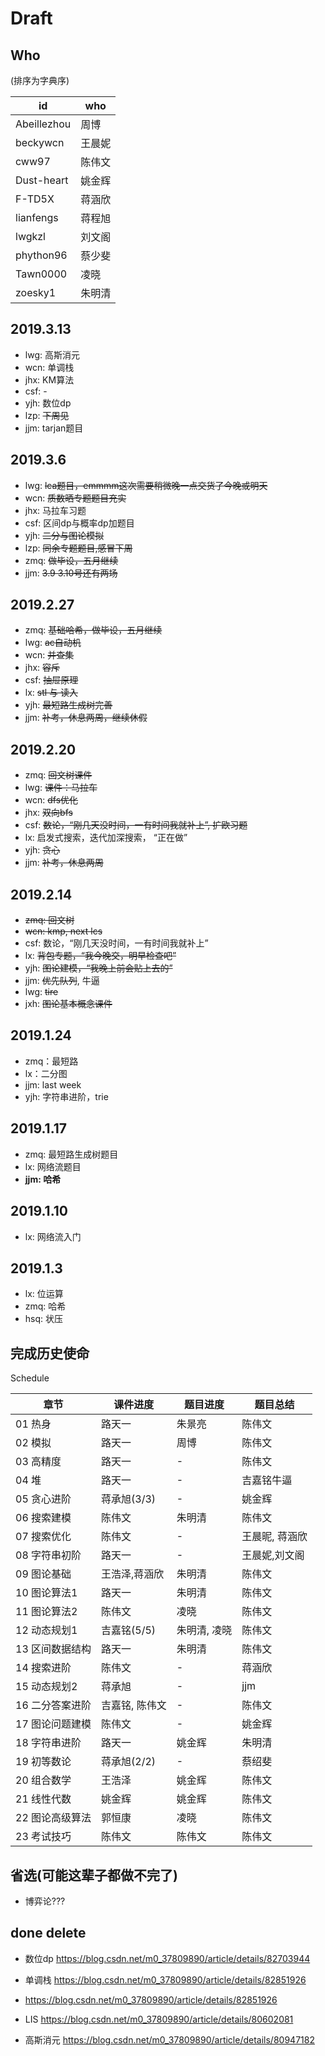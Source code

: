 # Draft

## Who

(排序为字典序)

id |who
--- | ---
Abeillezhou| 周博
beckywcn | 王晨妮
cww97 | 陈伟文
Dust-heart | 姚金辉
F-TD5X | 蒋涵欣
lianfengs | 蒋程旭
lwgkzl | 刘文阁
phython96 | 蔡少斐
Tawn0000 | 凌晓
zoesky1 | 朱明清

## 2019.3.13

- lwg: 高斯消元
- wcn: 单调栈
- jhx: KM算法
- csf: -
- yjh: 数位dp
- lzp: ~~下周见~~
- jjm: tarjan题目


## 2019.3.6

- lwg: ~~lca题目，emmmm这次需要稍微晚一点交货了今晚或明天~~
- wcn: ~~质数晒专题题目充实~~
- jhx: 马拉车习题
- csf: 区间dp与概率dp加题目
- yjh: ~~二分与图论模拟~~
- lzp: ~~同余专题题目,感冒下周~~
- zmq: ~~做毕设，五月继续~~
- jjm: ~~3.9 3.10号还有两场~~

## 2019.2.27

- zmq: ~~基础哈希，做毕设，五月继续~~
- lwg: ~~ac自动机~~
- wcn: ~~并查集~~
- jhx: ~~容斥~~
- csf: ~~抽屉原理~~
- lx: ~~stl 与 读入~~
- yjh: ~~最短路生成树完善~~
- jjm: ~~补考，休息两周，继续休假~~

## 2019.2.20

- zmq: ~~回文树课件~~
- lwg: ~~课件：马拉车~~
- wcn: ~~dfs优化~~
- jhx: ~~双向bfs~~
- csf: ~~数论，“刚几天没时间，一有时间我就补上”, 扩欧习题~~
- lx: 启发式搜索，迭代加深搜索， “正在做”
- yjh: ~~贪心~~
- jjm: ~~补考，休息两周~~

## 2019.2.14

- ~~zmq: 回文树~~
- ~~wcn: kmp, next lcs~~
- csf: 数论，“刚几天没时间，一有时间我就补上”
- lx: ~~背包专题，“我今晚交，明早检查吧”~~
- yjh: ~~图论建模，“我晚上前会贴上去的”~~
- jjm: ~~优先队列~~, 牛逼
- lwg: ~~tire~~
- jxh: ~~图论基本概念课件~~

## 2019.1.24

- zmq：最短路
- lx：二分图
- jjm: last week
- yjh: 字符串进阶，trie

## 2019.1.17

- zmq: 最短路生成树题目
- lx: 网络流题目
- **jjm: 哈希**

## 2019.1.10

- lx: 网络流入门

## 2019.1.3

- lx: 位运算
- zmq: 哈希
- hsq: 状压

## 完成历史使命

Schedule

章节|课件进度 | 题目进度 | 题目总结
--- | --- |---| ---
01 热身 | 路天一 | 朱景亮 | 陈伟文
02 模拟 | 路天一 | 周博 | 陈伟文
03 高精度 | 路天一 | - | 陈伟文
04 堆 | 路天一 | - | 吉嘉铭牛逼
05 贪心进阶 | 蒋承旭(3/3) | - | 姚金辉
06 搜索建模 | 陈伟文 | 朱明清 | 陈伟文
07 搜索优化 | 陈伟文 | - | 王晨昵, 蒋涵欣
08 字符串初阶 | 路天一 | - | 王晨妮,刘文阁
09 图论基础| 王浩泽,蒋涵欣 | 朱明清 | 陈伟文
10 图论算法1 | 路天一 | 朱明清 | 陈伟文
11 图论算法2 | 陈伟文 | 凌晓 | 陈伟文
12 动态规划1 | 吉嘉铭(5/5) | 朱明清, 凌晓 | 陈伟文
13 区间数据结构| 路天一 | 朱明清 | 陈伟文
14 搜索进阶 | 陈伟文 | - | 蒋涵欣
15 动态规划2 | 蒋承旭 | - | jjm
16 二分答案进阶 | 吉嘉铭, 陈伟文 | - | 陈伟文
17 图论问题建模 | 陈伟文 | - | 姚金辉
18 字符串进阶 | 路天一 | 姚金辉 | 朱明清
19 初等数论 | 蒋承旭(2/2) | - | 蔡绍斐
20 组合数学 | 王浩泽 | 姚金辉 | 陈伟文
21 线性代数 | 姚金辉 | 姚金辉 | 陈伟文
22 图论高级算法 | 郭恒康 | 凌晓 | 陈伟文
23 考试技巧 | 陈伟文 | 陈伟文 | 陈伟文

## 省选(可能这辈子都做不完了)

- 博弈论???

## done delete

- 数位dp https://blog.csdn.net/m0_37809890/article/details/82703944

- 单调栈 https://blog.csdn.net/m0_37809890/article/details/82851926
- https://blog.csdn.net/m0_37809890/article/details/82851926
- LIS https://blog.csdn.net/m0_37809890/article/details/80602081



- 高斯消元 https://blog.csdn.net/m0_37809890/article/details/80947182